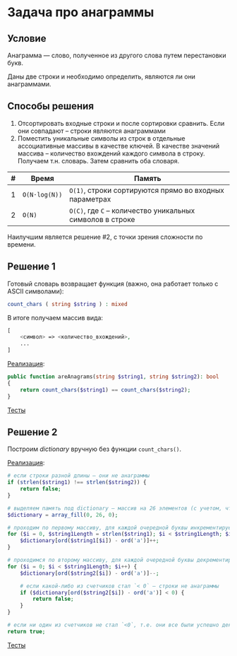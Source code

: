 # Задача про анаграммы

## Условие

Анаграмма — слово, полученное из другого слова путем перестановки букв.

Даны две строки и необходимо определить, являются ли они анаграммами.

## Способы решения

1. Отсортировать входные строки и после сортировки сравнить. Если они совпадают – строки являются анаграммами
2. Поместить уникальные символы из строк в отдельные ассоциативные массивы в качестве ключей. В качестве значений массива – количество вхождений каждого символа в строку. Получаем т.н. словарь. Затем сравнить оба словаря.

| #    | Время         | Память                                                    |
| ---- | ------------- | --------------------------------------------------------- |
| 1    | `O(N⋅log(N))` | `O(1)`, строки сортируются прямо во входных параметрах    |
| 2    | `O(N)`        | `O(C)`, где `C` – количество уникальных символов в строке |

Наилучшим является решение #2, с точки зрения сложности по времени.

## Решение 1

Готовый словарь возвращает функция (важно, она работает только с ASCII символами):

```php
count_chars ( string $string ) : mixed
```

В итоге получаем массив вида:

```php
[
    <символ> => <количество_вхождений>,
    ...
]
```

[Реализация](Solution1.php):

```php
public function areAnagrams(string $string1, string $string2): bool
{
    return count_chars($string1) == count_chars($string2);
}
```

[Тесты](./../../tests/Anagrams/Solution1Test.php)

## Решение 2

Построим *dictionary* вручную без функции `count_chars()`.

[Реализация](Solution2.php):

```php
# если строки разной длины – они не анаграммы
if (strlen($string1) !== strlen($string2)) {
    return false;
}

# выделяем память под dictionary – массив на 26 элементов (с учетом, что строка состоит только из английских символов)
$dictionary = array_fill(0, 26, 0);

# проходим по первому массиву, для каждой очередной буквы инкрементируем соответствующий счетчик в dictionary
for ($i = 0, $string1Length = strlen($string1); $i < $string1Length; $i++) {
    $dictionary[ord($string1[$i]) - ord('a')]++;
}

# проходимся по второму массиву, для каждой очередной буквы декрементируем соответствующий счетчик в dictionary
for ($i = 0; $i < $string1Length; $i++) {
    $dictionary[ord($string2[$i]) - ord('a')]--;

    # если какой-либо из счетчиков стал `< 0` – строки не анаграммы
    if ($dictionary[ord($string2[$i]) - ord('a')] < 0) {
        return false;
    }
}

# если ни один из счетчиков не стал `<0`, т.е. они все были успешно декрементрованы назад в 0 – строки анаграммы
return true;
```

[Тесты](./../../tests/Anagrams/Solution2Test.php)

